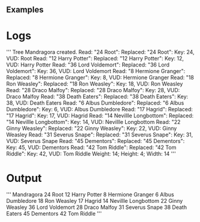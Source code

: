 ## Examples

# Logs
'''
Tree Mandragora created.
Read: "24 Root": Replaced: "24 Root": Key: 24, VUD:  Root
Read: "12 Harry Potter": Replaced: "12 Harry Potter": Key: 12, VUD:  Harry Potter
Read: "36 Lord Voldemort": Replaced: "36 Lord Voldemort": Key: 36, VUD:  Lord Voldemort
Read: "8 Hermione Granger": Replaced: "8 Hermione Granger": Key: 8, VUD:  Hermione Granger
Read: "18 Ron Weasley": Replaced: "18 Ron Weasley": Key: 18, VUD:  Ron Weasley
Read: "28 Draco Malfoy": Replaced: "28 Draco Malfoy": Key: 28, VUD:  Draco Malfoy
Read: "38 Death Eaters": Replaced: "38 Death Eaters": Key: 38, VUD:  Death Eaters
Read: "6 Albus Dumbledore": Replaced: "6 Albus Dumbledore": Key: 6, VUD:  Albus Dumbledore
Read: "17 Hagrid": Replaced: "17 Hagrid": Key: 17, VUD:  Hagrid
Read: "14 Nevillle Longbottom": Replaced: "14 Nevillle Longbottom": Key: 14, VUD:  Nevillle Longbottom
Read: "22 Ginny Weasley": Replaced: "22 Ginny Weasley": Key: 22, VUD:  Ginny Weasley
Read: "31 Severus Snape": Replaced: "31 Severus Snape": Key: 31, VUD:  Severus Snape
Read: "45 Dementors": Replaced: "45 Dementors": Key: 45, VUD:  Dementors
Read: "42 Tom Riddle": Replaced: "42 Tom Riddle": Key: 42, VUD:  Tom Riddle
Weight: 14; Height: 4; Width:  14
'''

# Output
'''
Mandragora
24  Root
    12  Harry Potter
        8  Hermione Granger
            6  Albus Dumbledore
        18  Ron Weasley
            17  Hagrid
                14  Nevillle Longbottom
            22  Ginny Weasley
    36  Lord Voldemort
        28  Draco Malfoy
            31  Severus Snape
        38  Death Eaters
            45  Dementors
                42  Tom Riddle
'''
